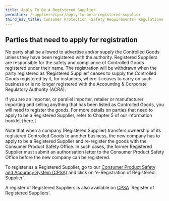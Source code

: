 ```yaml
---
title: Apply To Be A Registered Supplier
permalink: /suppliers/cpsr/apply-to-be-a-registered-supplier
third_nav_title: Consumer Protection (Safety Requirements) Regulations (CPSR)
---
```

## Parties that need to apply for registration
No party shall be allowed to advertise and/or supply the Controlled Goods unless they have been registered with the authority. Registered Suppliers are responsible for the safety and compliance of Controlled Goods registered under their name. The registration will be withdrawn when the party registered as ‘Registered Supplier’ ceases to supply the Controlled Goods registered by it, for instances, where it ceases to carry on such business or is no longer registered with the Accounting & Corporate Regulatory Authority (ACRA).

If you are an importer, or parallel importer, retailer or manufacturer importing and selling anything that has been listed as Controlled Goods, you will need to register the goods. For more details on parties that need to apply to be a Registered Supplier, refer to Chapter 5 of our information booklet [here.]

Note that when a company (Registered Supplier) transfers ownership of its registered Controlled Goods to another business, the new company has to apply to be a Registered Supplier and re-register the goods with the Consumer Product Safety Office. In such cases, the former Registered Supplier must submit an authorisation letter to the Consumer Product Safety Office before the new company can be registered.

To register as a Registered Supplier, go to our [Consumer Product Safety and Accuracy System (CPSA)](https://cpsa.enterprisesg.gov.sg/TotalAgility/Forms/custom/publicsite/login.html) and click on 'e-Registration of Registered Supplier'.

A register of Registered Suppliers is also available on [CPSA](https://cpsa.enterprisesg.gov.sg/TotalAgility/Forms/custom/publicsite/login.html) 'Register of Registered Suppliers'.
